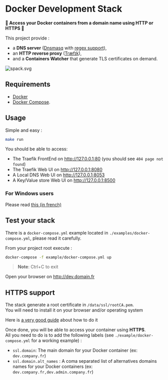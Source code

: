# Docker Development Stack

**🎊 Access your Docker containers from a domain name using HTTP or HTTPS 🎊**

This project provide :

- a **DNS server** ([Dnsmasq](https://wiki.debian.org/HowTo/dnsmasq) with [regex support](https://github.com/cuckoohello/dnsmasq-regex)),
- an **HTTP reverse proxy** ([Træfɪk](https://traefik.io)),
- and a **Containers Watcher** that generate TLS certificates on demand.

![spack.svg](./stack.png)

## Requirements

- [Docker](https://docs.docker.com/engine/installation/) 
- [Docker Compose](https://docs.docker.com/compose/install/).

## Usage

Simple and easy :

```bash
make run
```

You should be able to access:

- The Traefik FrontEnd on <http://127.0.0.1:80> (you should see `404 page not found`)
- The Traefik Web UI on <http://127.0.0.1:8080>
- A Local DNS Web UI on <http://127.0.0.1:8053>
- A Key/Value store Web UI on <http://127.0.0.1:8500>

### For Windows users

Please read [this (in french)](docs/windows.md)

## Test your stack

There is a `docker-compose.yml` example located 
in  `./examples/docker-compose.yml`, please read it carefully.

From your project root execute :

```bash
docker-compose -f example/docker-compose.yml up
```

> **Note**: <kdb>Ctrl+C</kdb> to exit

Open your browser on <http://dev.domain.fr>

## HTTPS support

The stack generate a root certificate in `/data/ssl/rootCA.pem`.  
You will need to install it on your browser and/or operating system 

Here is [a very good guide](https://www.bounca.org/tutorials/install_root_certificate.html) about how to do it

Once done, you will be able to access your container using **HTTPS**.  
All you need to do is to add the following labels (see `./example/docker-compose.yml` for a working example) :

- `ssl.domain`: The main domain for your Docker container (ex: `dev.company.fr`)
- `ssl.domain.alt_names` : A coma separated list of alternatives domains names for your Docker containers (ex: `dev.company.fr,dev.admin.company.fr`)


